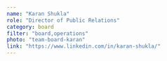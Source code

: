 ```yaml
---
name: "Karan Shukla"
role: "Director of Public Relations"
category: board
filter: "board,operations"
photo: "team-board-karan"
link: "https://www.linkedin.com/in/karan-shukla/"
---
```

